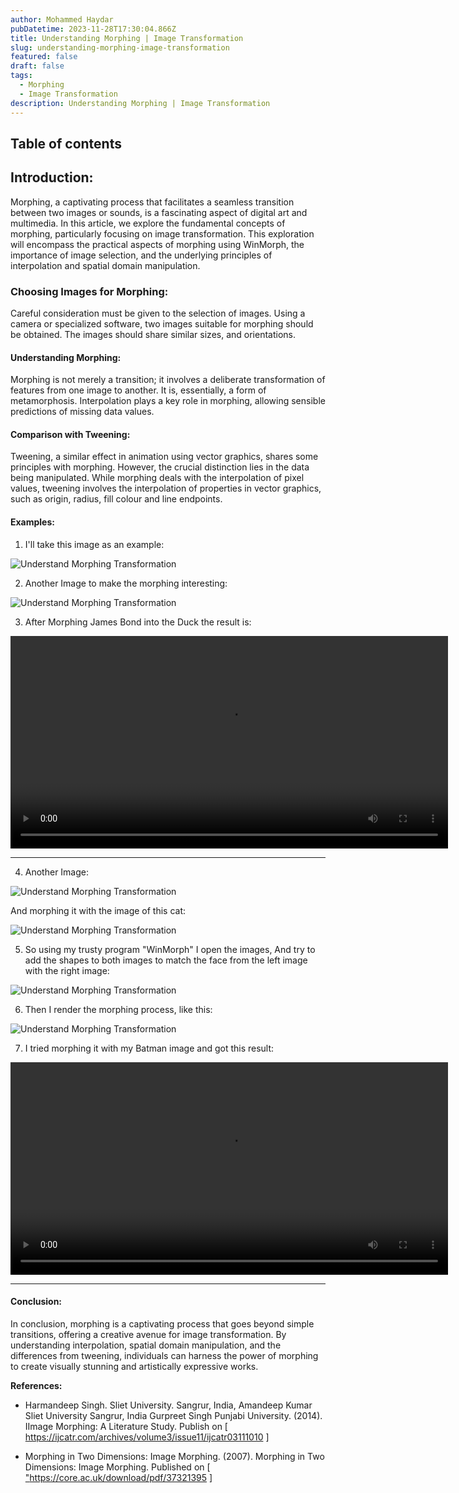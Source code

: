 ```yaml
---
author: Mohammed Haydar
pubDatetime: 2023-11-28T17:30:04.866Z
title: Understanding Morphing | Image Transformation
slug: understanding-morphing-image-transformation
featured: false
draft: false
tags:
  - Morphing
  - Image Transformation
description: Understanding Morphing | Image Transformation
---
```


## Table of contents

## Introduction:

Morphing, a captivating process that facilitates a seamless transition between two images or sounds, is a fascinating aspect of digital art and multimedia. In this article, we explore the fundamental concepts of morphing, particularly focusing on image transformation. This exploration will encompass the practical aspects of morphing using WinMorph, the importance of image selection, and the underlying principles of interpolation and spatial domain manipulation.

### Choosing Images for Morphing:

Careful consideration must be given to the selection of images. Using a camera or specialized software, two images suitable for morphing should be obtained. The images should share similar sizes, and orientations.

#### Understanding Morphing:

Morphing is not merely a transition; it involves a deliberate transformation of features from one image to another. It is, essentially, a form of metamorphosis. Interpolation plays a key role in morphing, allowing sensible predictions of missing data values.

#### Comparison with Tweening:

Tweening, a similar effect in animation using vector graphics, shares some principles with morphing. However, the crucial distinction lies in the data being manipulated. While morphing deals with the interpolation of pixel values, tweening involves the interpolation of properties in vector graphics, such as origin, radius, fill colour and line endpoints.

#### Examples:

1. I'll take this image as an example:

![Understand Morphing Transformation](./1.jpg)

2. Another Image to make the morphing interesting:

![Understand Morphing Transformation](./2.jpg)

3. After Morphing James Bond into the Duck the result is:

<video width="550" height="340" style="width: 700px" controls>
  <source src="/blogs/understanding-morphing-image-transformation/1.mp4" type="video/mp4">
  Your browser does not support the video tag.
</video>

---

4. Another Image:

![Understand Morphing Transformation](./3.jpg)

And morphing it with the image of this cat:

![Understand Morphing Transformation](./4.jpg)

5. So using my trusty program "WinMorph" I open the images, And try to add the shapes to both images to match the face from the left image with the right image:

![Understand Morphing Transformation](./5.png)

6. Then I render the morphing process, like this:

![Understand Morphing Transformation](./6.png)

7.  I tried morphing it with my Batman image and got this result:

<video width="550" height="340" style="width: 700px" controls>
  <source src="/blogs/understanding-morphing-image-transformation/2.mp4" type="video/mp4">
  Your browser does not support the video tag.
</video>

---

#### Conclusion:

In conclusion, morphing is a captivating process that goes beyond simple transitions, offering a creative avenue for image transformation. By understanding interpolation, spatial domain manipulation, and the differences from tweening, individuals can harness the power of morphing to create visually stunning and artistically expressive works.

**References:**

- Harmandeep Singh. Sliet University. Sangrur, India, Amandeep Kumar Sliet University Sangrur, India Gurpreet Singh Punjabi University. (2014). IImage Morphing: A Literature Study. Publish on [ <a href="https://ijcatr.com/archives/volume3/issue11/ijcatr03111010.pdf" title="Morphing in Two Dimensions: Image Morphing" target="_blank" >https://ijcatr.com/archives/volume3/issue11/ijcatr03111010</a> ]

- Morphing in Two Dimensions: Image Morphing. (2007). Morphing in Two Dimensions: Image Morphing. Published on [ <a href="https://core.ac.uk/download/pdf/37321395.pdf" title="Morphing in Two Dimensions: Image Morphing" target="_blank" >"https://core.ac.uk/download/pdf/37321395</a> ]
